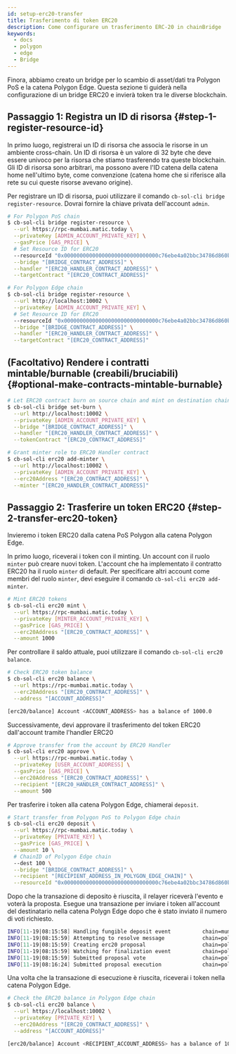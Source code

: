```yaml
---
id: setup-erc20-transfer
title: Trasferimento di token ERC20
description: Come configurare un trasferimento ERC-20 in chainBridge
keywords:
  - docs
  - polygon
  - edge
  - Bridge
---
```


Finora, abbiamo creato un bridge per lo scambio di asset/dati tra Polygon PoS e la catena Polygon Edge. Questa sezione ti guiderà nella configurazione di un bridge ERC20 e invierà token tra le diverse blockchain.

## Passaggio 1: Registra un ID di risorsa {#step-1-register-resource-id}

In primo luogo, registrerai un ID di risorsa che associa le risorse in un ambiente cross-chain. Un ID di risorsa è un valore di 32 byte che deve essere univoco per la risorsa che stiamo trasferendo tra queste blockchain. Gli ID di risorsa sono arbitrari, ma possono avere l'ID catena della catena home nell'ultimo byte, come convenzione (catena home che si riferisce alla rete su cui queste risorse avevano origine).

Per registrare un ID di risorsa, puoi utilizzare il comando `cb-sol-cli bridge register-resource`. Dovrai fornire la chiave privata dell'account `admin`.

```bash
# For Polygon PoS chain
$ cb-sol-cli bridge register-resource \
  --url https://rpc-mumbai.matic.today \
  --privateKey [ADMIN_ACCOUNT_PRIVATE_KEY] \
  --gasPrice [GAS_PRICE] \
  # Set Resource ID for ERC20
  --resourceId "0x000000000000000000000000000000c76ebe4a02bbc34786d860b355f5a5ce00" \
  --bridge "[BRIDGE_CONTRACT_ADDRESS]" \
  --handler "[ERC20_HANDLER_CONTRACT_ADDRESS]" \
  --targetContract "[ERC20_CONTRACT_ADDRESS]"

# For Polygon Edge chain
$ cb-sol-cli bridge register-resource \
  --url http://localhost:10002 \
  --privateKey [ADMIN_ACCOUNT_PRIVATE_KEY] \
  # Set Resource ID for ERC20
  --resourceId "0x000000000000000000000000000000c76ebe4a02bbc34786d860b355f5a5ce00" \
  --bridge "[BRIDGE_CONTRACT_ADDRESS]" \
  --handler "[ERC20_HANDLER_CONTRACT_ADDRESS]" \
  --targetContract "[ERC20_CONTRACT_ADDRESS]"
```

## (Facoltativo) Rendere i contratti mintable/burnable (creabili/bruciabili) {#optional-make-contracts-mintable-burnable}


```bash
# Let ERC20 contract burn on source chain and mint on destination chain
$ cb-sol-cli bridge set-burn \
  --url http://localhost:10002 \
  --privateKey [ADMIN_ACCOUNT_PRIVATE_KEY] \
  --bridge "[BRIDGE_CONTRACT_ADDRESS]" \
  --handler "[ERC20_HANDLER_CONTRACT_ADDRESS]" \
  --tokenContract "[ERC20_CONTRACT_ADDRESS]"

# Grant minter role to ERC20 Handler contract
$ cb-sol-cli erc20 add-minter \
  --url http://localhost:10002 \
  --privateKey [ADMIN_ACCOUNT_PRIVATE_KEY] \
  --erc20Address "[ERC20_CONTRACT_ADDRESS]" \
  --minter "[ERC20_HANDLER_CONTRACT_ADDRESS]"
```

## Passaggio 2: Trasferire un token ERC20 {#step-2-transfer-erc20-token}

Invieremo i token ERC20 dalla catena PoS Polygon alla catena Polygon Edge.

In primo luogo, riceverai i token con il minting. Un account con il ruolo `minter` può creare nuovi token. L'account che ha implementato il contratto ERC20 ha il ruolo `minter` di default. Per specificare altri account come membri del ruolo `minter`, devi eseguire il comando `cb-sol-cli erc20 add-minter`.

```bash
# Mint ERC20 tokens
$ cb-sol-cli erc20 mint \
  --url https://rpc-mumbai.matic.today \
  --privateKey [MINTER_ACCOUNT_PRIVATE_KEY] \
  --gasPrice [GAS_PRICE] \
  --erc20Address "[ERC20_CONTRACT_ADDRESS]" \
  --amount 1000
```

Per controllare il saldo attuale, puoi utilizzare il comando `cb-sol-cli erc20 balance`.

```bash
# Check ERC20 token balance
$ cb-sol-cli erc20 balance \
  --url https://rpc-mumbai.matic.today \
  --erc20Address "[ERC20_CONTRACT_ADDRESS]" \
  --address "[ACCOUNT_ADDRESS]"

[erc20/balance] Account <ACCOUNT_ADDRESS> has a balance of 1000.0
```

Successivamente, devi approvare il trasferimento del token ERC20 dall'account tramite l'handler ERC20

```bash
# Approve transfer from the account by ERC20 Handler
$ cb-sol-cli erc20 approve \
  --url https://rpc-mumbai.matic.today \
  --privateKey [USER_ACCOUNT_ADDRESS] \
  --gasPrice [GAS_PRICE] \
  --erc20Address "[ERC20_CONTRACT_ADDRESS]" \
  --recipient "[ERC20_HANDLER_CONTRACT_ADDRESS]" \
  --amount 500
```

Per trasferire i token alla catena Polygon Edge, chiamerai `deposit`.

```bash
# Start transfer from Polygon PoS to Polygon Edge chain
$ cb-sol-cli erc20 deposit \
  --url https://rpc-mumbai.matic.today \
  --privateKey [PRIVATE_KEY] \
  --gasPrice [GAS_PRICE] \
  --amount 10 \
  # ChainID of Polygon Edge chain
  --dest 100 \
  --bridge "[BRIDGE_CONTRACT_ADDRESS]" \
  --recipient "[RECIPIENT_ADDRESS_IN_POLYGON_EDGE_CHAIN]" \
  --resourceId "0x000000000000000000000000000000c76ebe4a02bbc34786d860b355f5a5ce00"
```

Dopo che la transazione di deposito è riuscita, il relayer riceverà l'evento e voterà la proposta. Esegue una transazione per inviare i token all'account del destinatario nella catena Polygn Edge dopo che è stato inviato il numero di voti richiesto.

```bash
INFO[11-19|08:15:58] Handling fungible deposit event          chain=mumbai dest=100 nonce=1
INFO[11-19|08:15:59] Attempting to resolve message            chain=polygon-edge type=FungibleTransfer src=99 dst=100 nonce=1 rId=000000000000000000000000000000c76ebe4a02bbc34786d860b355f5a5ce00
INFO[11-19|08:15:59] Creating erc20 proposal                  chain=polygon-edge src=99 nonce=1
INFO[11-19|08:15:59] Watching for finalization event          chain=polygon-edge src=99 nonce=1
INFO[11-19|08:15:59] Submitted proposal vote                  chain=polygon-edge tx=0x67a97849951cdf0480e24a95f59adc65ae75da23d00b4ab22e917a2ad2fa940d src=99 depositNonce=1 gasPrice=1
INFO[11-19|08:16:24] Submitted proposal execution             chain=polygon-edge tx=0x63615a775a55fcb00676a40e3c9025eeefec94d0c32ee14548891b71f8d1aad1 src=99 dst=100 nonce=1 gasPrice=5
```

Una volta che la transazione di esecuzione è riuscita, riceverai i token nella catena Polygon Edge.

```bash
# Check the ERC20 balance in Polygon Edge chain
$ cb-sol-cli erc20 balance \
  --url https://localhost:10002 \
  --privateKey [PRIVATE_KEY] \
  --erc20Address "[ERC20_CONTRACT_ADDRESS]" \
  --address "[ACCOUNT_ADDRESS]"

[erc20/balance] Account <RECIPIENT_ACCOUNT_ADDRESS> has a balance of 10.0
```
